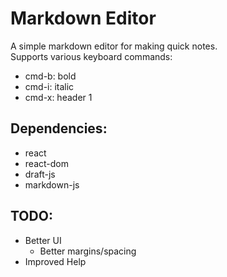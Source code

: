 # Markdown Editor

A simple markdown editor for making quick notes.  
Supports various keyboard commands:
- cmd-b: bold
- cmd-i: italic
- cmd-x: header 1

## Dependencies:

- react
- react-dom
- draft-js
- markdown-js

## TODO:

- Better UI
  - Better margins/spacing
- Improved Help
